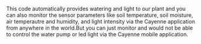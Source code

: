 This code automatically provides watering and light to our plant and you can also monitor the sensor parameters like 
soil temperature, soil moisture, air temperautre and humidity, and light intensity via the Cayenne application from 
anywhere in the world.But you can just monitor and would not be able to control the water pump or led light via the 
Cayenne mobile application.
